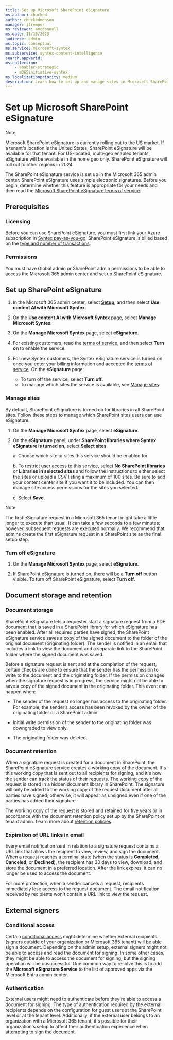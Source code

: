 ```yaml
---
title: Set up Microsoft SharePoint eSignature
ms.author: chucked
author: chuckedmonson
manager: jtremper
ms.reviewer: amcdonnell
ms.date: 11/15/2023
audience: admin
ms.topic: conceptual
ms.service: microsoft-syntex
ms.subservice: syntex-content-intelligence
search.appverid: 
ms.collection: 
    - enabler-strategic
    - m365initiative-syntex
ms.localizationpriority: medium
description: Learn how to set up and manage sites in Microsoft SharePoint eSignature. 
---
```


# Set up Microsoft SharePoint eSignature

> [!NOTE]
> Microsoft SharePoint eSignature is currently rolling out to the US market. If a tenant's location is the United States, SharePoint eSignature will be available for that tenant. For US-located, multi-geo enabled tenants, eSignature will be available in the home geo only. SharePoint eSignature will roll out to other regions in 2024.

The SharePoint eSignature service is set up in the Microsoft 365 admin center. SharePoint eSignature uses simple electronic signatures. Before you begin, determine whether this feature is appropriate for your needs and then read the [Microsoft SharePoint eSignature terms of service](/legal/microsoft-365/esignature-terms-of-service).

## Prerequisites

### Licensing

Before you can use SharePoint eSignature, you must first link your Azure subscription in [Syntex pay-as-you-go](syntex-azure-billing.md). SharePoint eSignature is billed based on the [type and number of transactions](syntex-pay-as-you-go-services.md).

### Permissions

You must have Global admin or SharePoint admin permissions to be able to access the Microsoft 365 admin center and set up SharePoint eSignature.  

## Set up SharePoint eSignature

1. In the Microsoft 365 admin center, select <a href="https://go.microsoft.com/fwlink/p/?linkid=2171997" target="_blank">**Setup**</a>, and then select **Use content AI with Microsoft Syntex**.

2. On the **Use content AI with Microsoft Syntex** page, select **Manage Microsoft Syntex**.

3. On the **Manage Microsoft Syntex** page, select **eSignature**.

4. For existing customers, read the [terms of service](/legal/microsoft-365/esignature-terms-of-service), and then select **Turn on** to enable the service.

5. For new Syntex customers, the Syntex eSignature service is turned on once you enter your billing information and accepted the [terms of service](/legal/microsoft-365/esignature-terms-of-service). On the **eSignature** page:

   - To turn off the service, select **Turn off**.
   - To manage which sites the service is available, see [Manage sites](#manage-sites).

### Manage sites

By default, SharePoint eSignature is turned on for libraries in all SharePoint sites. Follow these steps to manage which SharePoint sites users can use eSignature.

1. On the **Manage Microsoft Syntex** page, select **eSignature**.

2. On the **eSignature** panel, under **SharePoint libraries where Syntex eSignature is turned on**, select **Select sites**.

    a. Choose which site or sites this service should be enabled for.

    b. To restrict user access to this service, select **No SharePoint libraries** or **Libraries in selected sites** and follow the instructions to either select the sites or upload a CSV listing a maximum of 100 sites. Be sure to add your content center site if you want it to be included. You can then manage site access permissions for the sites you selected.

    c. Select **Save**.

> [!NOTE]
> The first eSignature request in a Microsoft 365 tenant might take a little longer to execute than usual. It can take a few seconds to a few minutes; however, subsequent requests are executed normally. We recommend that admins create the first eSignature request in a SharePoint site as the final setup step.

### Turn off eSignature

1. On the **Manage Microsoft Syntex** page, select **eSignature**.

2. If SharePoint eSignature is turned on, there will be a **Turn off** button visible. To turn off SharePoint eSignature, select **Turn off**.

## Document storage and retention

### Document storage

SharePoint eSignature lets a requester start a signature request from a PDF document that is saved in a SharePoint library for which eSignature has been enabled. After all required parties have signed, the SharePoint eSignature service saves a copy of the signed document to the folder of the original document (originating folder). The sender is notified in an email that includes a link to view the document and a separate link to the SharePoint folder where the signed document was saved.

Before a signature request is sent and at the completion of the request, certain checks are done to ensure that the sender has the permission to write to the document and the originating folder. If the permission changes when the signature request is in progress, the service might not be able to save a copy of the signed document in the originating folder. This event can happen when:

- The sender of the request no longer has access to the originating folder. For example, the sender’s access has been revoked by the owner of the originating folder or a SharePoint admin.

- Initial write permission of the sender to the originating folder was downgraded to view only.

- The originating folder was deleted.

### Document retention

When a signature request is created for a document in SharePoint, the SharePoint eSignature service creates a working copy of the document. It's this working copy that is sent out to all recipients for signing, and it's how the sender can track the status of their requests. The working copy of the request is stored in a hidden document library in SharePoint. The signature will only be added to the working copy of the request document after all parties have signed; otherwise, it will appear as unsigned even if one of the parties has added their signature.

The working copy of the request is stored and retained for five years or in accordance with the document retention policy set up by the SharePoint or tenant admin. Learn more about [retention policies](/purview/retention-policies-sharepoint).

### Expiration of URL links in email

Every email notification sent in relation to a signature request contains a URL link that allows the recipient to view, review, and sign the document. When a request reaches a terminal state (when the status is **Completed**, **Canceled**, or **Declined**), the recipient has 30 days to view, download, and store the document in a preferred location. After the link expires, it can no longer be used to access the document.
  
For more protection, when a sender cancels a request, recipients immediately lose access to the request document. The email notification received by recipients won't contain a URL link to view the request.

## External signers

### Conditional access

Certain [conditional access](/entra/identity/conditional-access/overview) might determine whether external recipients (signers outside of your organization or Microsoft 365 tenant) will be able sign a document. Depending on the admin setup, external signers might not be able to access and read the document for signing. In some other cases, they might be able to access the document for signing, but the signing operation will be unsuccessful. One common way to resolve this is to add the **Microsoft eSignature Service** to the list of approved apps via the Microsoft Entra admin center.

### Authentication

External users might need to authenticate before they're able to access a document for signing. The type of authentication required by the external recipients depends on the configuration for guest users at the SharePoint level or at the tenant level. Additionally, if the external user belongs to an organization with a Microsoft 365 tenant, it's possible for their organization's setup to affect their authentication experience when attempting to sign the document.
